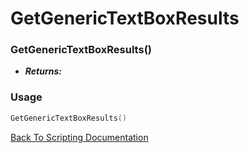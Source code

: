 # GetGenericTextBoxResults

### GetGenericTextBoxResults()
- ***Returns:*** 

### Usage

```Lua
GetGenericTextBoxResults()
```


[Back To Scripting Documentation](../README.md)
